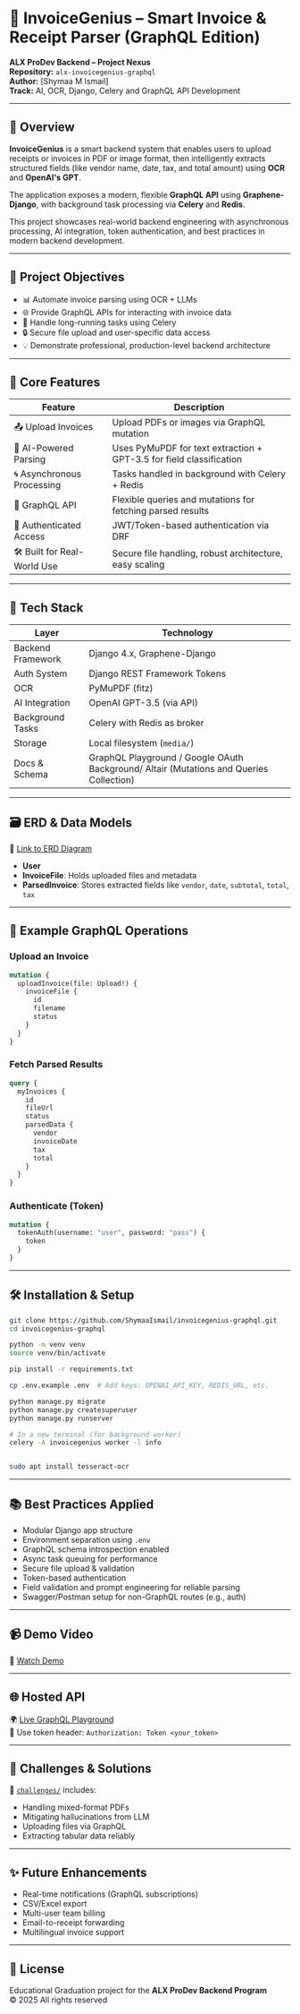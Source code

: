 # 🧾 InvoiceGenius – Smart Invoice & Receipt Parser (GraphQL Edition)

**ALX ProDev Backend – Project Nexus**  
**Repository:** `alx-invoicegenius-graphql`  
**Author:** [Shymaa M Ismail]  
**Track:** AI, OCR, Django, Celery and GraphQL API Development

---

## 📌 Overview

**InvoiceGenius** is a smart backend system that enables users to upload receipts or invoices in PDF or image format, then intelligently extracts structured fields (like vendor name, date, tax, and total amount) using **OCR** and **OpenAI's GPT**.  

The application exposes a modern, flexible **GraphQL API** using **Graphene-Django**, with background task processing via **Celery** and **Redis**.

This project showcases real-world backend engineering with asynchronous processing, AI integration, token authentication, and best practices in modern backend development.

---

## 🎯 Project Objectives

- 📊 Automate invoice parsing using OCR + LLMs
- 🌐 Provide GraphQL APIs for interacting with invoice data
- 🧵 Handle long-running tasks using Celery
- 🔒 Secure file upload and user-specific data access
- 💡 Demonstrate professional, production-level backend architecture

---

## 💼 Core Features

| Feature | Description |
|--------|-------------|
| 📤 Upload Invoices | Upload PDFs or images via GraphQL mutation |
| 🧠 AI-Powered Parsing | Uses PyMuPDF for text extraction + GPT-3.5 for field classification |
| 🌀 Asynchronous Processing | Tasks handled in background with Celery + Redis |
| 🧩 GraphQL API | Flexible queries and mutations for fetching parsed results |
| 🔐 Authenticated Access | JWT/Token-based authentication via DRF |
| 🛠 Built for Real-World Use | Secure file handling, robust architecture, easy scaling |

---

## 🧱 Tech Stack

| Layer | Technology |
|-------|------------|
| Backend Framework | Django 4.x, Graphene-Django |
| Auth System | Django REST Framework Tokens |
| OCR | PyMuPDF (fitz) |
| AI Integration | OpenAI GPT-3.5 (via API) |
| Background Tasks | Celery with Redis as broker |
| Storage | Local filesystem (`media/`) |
| Docs & Schema | GraphQL Playground / Google OAuth Background/ Altair (Mutations and Queries Collection) |

---

## 🗃️ ERD & Data Models

📌 [Link to ERD Diagram](https://link-to-your-erd)

- **User**
- **InvoiceFile**: Holds uploaded files and metadata
- **ParsedInvoice**: Stores extracted fields like `vendor`, `date`, `subtotal`, `total`, `tax`

---

## 🚀 Example GraphQL Operations

### Upload an Invoice
```graphql
mutation {
  uploadInvoice(file: Upload!) {
    invoiceFile {
      id
      filename
      status
    }
  }
}
```

### Fetch Parsed Results
```graphql
query {
  myInvoices {
    id
    fileUrl
    status
    parsedData {
      vendor
      invoiceDate
      tax
      total
    }
  }
}
```

### Authenticate (Token)
```graphql
mutation {
  tokenAuth(username: "user", password: "pass") {
    token
  }
}
```

---

## 🛠 Installation & Setup

```bash
git clone https://github.com/ShymaaIsmail/invoicegenius-graphql.git
cd invoicegenius-graphql

python -m venv venv
source venv/bin/activate

pip install -r requirements.txt

cp .env.example .env  # Add keys: OPENAI_API_KEY, REDIS_URL, etc.

python manage.py migrate
python manage.py createsuperuser
python manage.py runserver

# In a new terminal (for background worker)
celery -A invoicegenius worker -l info


sudo apt install tesseract-ocr

```


---

## 📚 Best Practices Applied

- Modular Django app structure
- Environment separation using `.env`
- GraphQL schema introspection enabled
- Async task queuing for performance
- Secure file upload & validation
- Token-based authentication
- Field validation and prompt engineering for reliable parsing
- Swagger/Postman setup for non-GraphQL routes (e.g., auth)

---

## 📹 Demo Video

🎥 [Watch Demo](https://link-to-your-demo-video)

---

## 🌐 Hosted API

🌍 [Live GraphQL Playground](https://invoicegenius.onrender.com/graphql/)  
🔐 Use token header: `Authorization: Token <your_token>`

---

## 🚧 Challenges & Solutions

📁 [`challenges/`](./challenges) includes:
- Handling mixed-format PDFs
- Mitigating hallucinations from LLM
- Uploading files via GraphQL
- Extracting tabular data reliably

---

## ✨ Future Enhancements

- Real-time notifications (GraphQL subscriptions)
- CSV/Excel export
- Multi-user team billing
- Email-to-receipt forwarding
- Multilingual invoice support

---

## 📜 License

Educational Graduation project for the **ALX ProDev Backend Program**  
© 2025 All rights reserved
